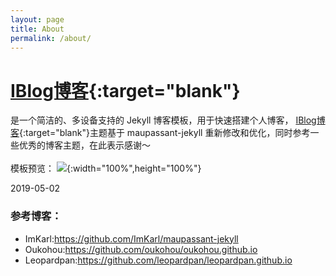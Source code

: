 ```yaml
---
layout: page
title: About
permalink: /about/
---
```


[IBlog博客](https://henucg.github.io/iblog/){:target="blank"}
=================================

是一个简洁的、多设备支持的 Jekyll 博客模板，用于快速搭建个人博客，
[IBlog博客](https://henucg.github.io/iblog/){:target="blank"}主题基于 maupassant-jekyll
重新修改和优化，同时参考一些优秀的博客主题，在此表示感谢～  
<br>
模板预览：
![](https://camo.githubusercontent.com/74fd2ccea00a682742515ce1d3725283c3385721/687474703a2f2f6f6f6f2e306f302e6f6f6f2f323031352f31302f32342f353632623562653132313737652e6a7067){:width="100%",height="100%"}

2019-05-02

### 参考博客：
+ ImKarl:https://github.com/ImKarl/maupassant-jekyll
+ Oukohou:https://github.com/oukohou/oukohou.github.io
+ Leopardpan:https://github.com/leopardpan/leopardpan.github.io